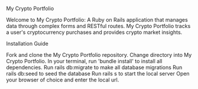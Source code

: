 
My Crypto Portfolio

Welcome to My Crypto Portfolio: A Ruby on Rails application that manages data through complex forms and RESTful routes. My Crypto Portfolio tracks a user's cryptocurrency purchases and provides crypto market insights.

Installation Guide

Fork and clone the My Crypto Portfolio repository.
Change directory into My Crypto Portfolio.
In your terminal, run 'bundle install' to install all dependencies.
Run rails db:migrate to make all database migrations
Run rails db:seed to seed the database
Run rails s to start the local server
Open your browser of choice and enter the local url.
